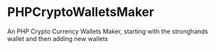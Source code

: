 # PHPCryptoWalletsMaker
An PHP Crypto Currency Wallets Maker, starting with the stronghands wallet and then adding new wallets